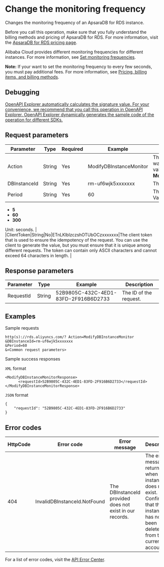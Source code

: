 # Change the monitoring frequency

Changes the monitoring frequency of an ApsaraDB for RDS instance.

Before you call this operation, make sure that you fully understand the billing methods and pricing of ApsaraDB for RDS. For more information, visit the [ApsaraDB for RDS pricing page](https://www.alibabacloud.com/product/apsaradb-for-rds#pricing).

Alibaba Cloud provides different monitoring frequencies for different instances. For more information, see [Set monitoring frequencies](~~26200~~).

**Note:** If your want to set the monitoring frequency to every few seconds, you must pay additional fees. For more information, see [Pricing, billing items, and billing methods](~~45020~~).

## Debugging

[OpenAPI Explorer automatically calculates the signature value. For your convenience, we recommend that you call this operation in OpenAPI Explorer. OpenAPI Explorer dynamically generates the sample code of the operation for different SDKs.](https://api.aliyun.com/#product=Rds&api=ModifyDBInstanceMonitor&type=RPC&version=2014-08-15)

## Request parameters

|Parameter|Type|Required|Example|Description|
|---------|----|--------|-------|-----------|
|Action|String|Yes|ModifyDBInstanceMonitor|The operation that you want to perform. Set the value to **ModifyDBInstanceMonitor**. |
|DBInstanceId|String|Yes|rm-uf6wjk5xxxxxxx|The ID of the instance. |
|Period|String|Yes|60|The monitoring frequency. Valid values:

 -   **5**
-   **60**
-   **300**

 Unit: seconds. |
|ClientToken|String|No|ETnLKlblzczshOTUbOCzxxxxxxx|The client token that is used to ensure the idempotency of the request. You can use the client to generate the value, but you must ensure that it is unique among different requests. The token can contain only ASCII characters and cannot exceed 64 characters in length. |

## Response parameters

|Parameter|Type|Example|Description|
|---------|----|-------|-----------|
|RequestId|String|52B9805C-432C-4ED1-83FD-2F916B6D2733|The ID of the request. |

## Examples

Sample requests

```
http(s)://rds.aliyuncs.com/? Action=ModifyDBInstanceMonitor
&DBInstanceId=rm-uf6wjk5xxxxxxx
&Period=60
&<Common request parameters>
```

Sample success responses

`XML` format

```
<ModifyDBInstanceMonitorResponse>
	  <requestId>52B9805C-432C-4ED1-83FD-2F916B6D2733</requestId>
</ModifyDBInstanceMonitorResponse>
```

`JSON` format

```
{
    "requestId": "52B9805C-432C-4ED1-83FD-2F916B6D2733"
}
```

## Error codes

|HttpCode|Error code|Error message|Description|
|--------|----------|-------------|-----------|
|404|InvalidDBInstanceId.NotFound|The DBInstanceId provided does not exist in our records.|The error message returned when the instance ID does not exist. Confirm that the instance ID has not been deleted from the current account.|

For a list of error codes, visit the [API Error Center](https://error-center.alibabacloud.com/status/product/Rds).

